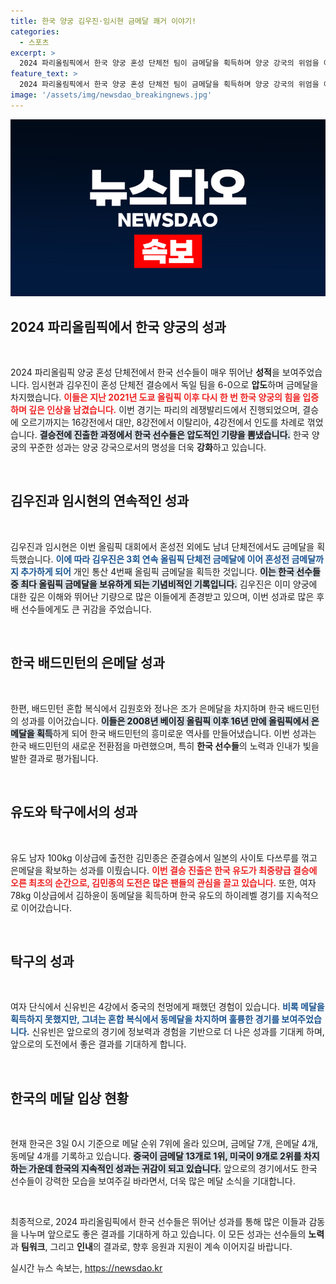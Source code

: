 ```yaml
---
title: 한국 양궁 김우진·임시현 금메달 쾌거 이야기!
categories:
  - 스포츠
excerpt: >
  2024 파리올림픽에서 한국 양궁 혼성 단체전 팀이 금메달을 획득하며 양궁 강국의 위엄을 이어갔습니다! 김우진과 임시현이 독일을 꺾고, 김우진은 올림픽 통산 4번째 금메달을 달성했습니다! 이들의 쾌거가 더 궁금하다면 클릭하세요!
feature_text: >
  2024 파리올림픽에서 한국 양궁 혼성 단체전 팀이 금메달을 획득하며 양궁 강국의 위엄을 이어갔습니다! 김우진과 임시현이 독일을 꺾고, 김우진은 올림픽 통산 4번째 금메달을 달성했습니다! 이들의 쾌거가 더 궁금하다면 클릭하세요!
image: '/assets/img/newsdao_breakingnews.jpg'
---
```


<p><img src="/assets/img/newsdao_breakingnews.jpg" alt="ranknews 속보" /></p>

<h2 data-ke-size="size26">2024 파리올림픽에서 한국 양궁의 성과</h2>

<p data-ke-size="size16">&nbsp;</p>

<p>2024 파리올림픽 양궁 혼성 단체전에서 한국 선수들이 매우 뛰어난 <b>성적</b>을 보여주었습니다. 임시현과 김우진이 혼성 단체전 결승에서 독일 팀을 6-0으로 <b>압도</b>하며 금메달을 차지했습니다. <b><span style="color: #ee2323;">이들은 지난 2021년 도쿄 올림픽 이후 다시 한 번 한국 양궁의 힘을 입증하며 깊은 인상을 남겼습니다.</span></b> 이번 경기는 파리의 레쟁발리드에서 진행되었으며, 결승에 오르기까지는 16강전에서 대만, 8강전에서 이탈리아, 4강전에서 인도를 차례로 꺾었습니다. <b><span style="background-color: #21538527;">결승전에 진출한 과정에서 한국 선수들은 압도적인 기량을 뽐냈습니다.</span></b> 한국 양궁의 꾸준한 성과는 양궁 강국으로서의 명성을 더욱 <b>강화</b>하고 있습니다.</p>

<p data-ke-size="size16">&nbsp;</p>

<h2 data-ke-size="size26">김우진과 임시현의 연속적인 성과</h2>

<p data-ke-size="size16">&nbsp;</p>

<p>김우진과 임시현은 이번 올림픽 대회에서 혼성전 외에도 남녀 단체전에서도 금메달을 획득했습니다. <b><span style="color: #1a5490;">이에 따라 김우진은 3회 연속 올림픽 단체전 금메달에 이어 혼성전 금메달까지 추가하게 되어</span></b> 개인 통산 4번째 올림픽 금메달을 획득한 것입니다. <b><span style="background-color: #21538527;">이는 한국 선수들 중 최다 올림픽 금메달을 보유하게 되는 기념비적인 기록입니다.</span></b> 김우진은 이미 양궁에 대한 깊은 이해와 뛰어난 기량으로 많은 이들에게 존경받고 있으며, 이번 성과로 많은 후배 선수들에게도 큰 귀감을 주었습니다.</p>

<p data-ke-size="size16">&nbsp;</p>

<h2 data-ke-size="size26">한국 배드민턴의 은메달 성과</h2>

<p data-ke-size="size16">&nbsp;</p>

<p>한편, 배드민턴 혼합 복식에서 김원호와 정나은 조가 은메달을 차지하며 한국 배드민턴의 성과를 이어갔습니다. <b><span style="background-color: #21538527;">이들은 2008년 베이징 올림픽 이후 16년 만에 올림픽에서 은메달을 획득</span></b>하게 되어 한국 배드민턴의 흥미로운 역사를 만들어냈습니다. 이번 성과는 한국 배드민턴의 새로운 전환점을 마련했으며, 특히 <b>한국 선수들</b>의 노력과 인내가 빛을 발한 결과로 평가됩니다.</p>

<p data-ke-size="size16">&nbsp;</p>

<h2 data-ke-size="size26">유도와 탁구에서의 성과</h2>

<p data-ke-size="size16">&nbsp;</p>

<p>유도 남자 100kg 이상급에 출전한 김민종은 준결승에서 일본의 사이토 다쓰루를 꺾고 은메달을 확보하는 성과를 이뤘습니다. <b><span style="color: #ee2323;">이번 결승 진출은 한국 유도가 최중량급 결승에 오른 최초의 순간으로, 김민종의 도전은 많은 팬들의 관심을 끌고 있습니다.</span></b> 또한, 여자 78kg 이상급에서 김하윤이 동메달을 획득하며 한국 유도의 하이레벨 경기를 지속적으로 이어갔습니다.</p>

<p data-ke-size="size16">&nbsp;</p>

<h2 data-ke-size="size26">탁구의 성과</h2>

<p data-ke-size="size16">&nbsp;</p>

<p>여자 단식에서 신유빈은 4강에서 중국의 천멍에게 패했던 경험이 있습니다. <b><span style="color: #1a5490;">비록 메달을 획득하지 못했지만, 그녀는 혼합 복식에서 동메달을 차지하며 훌륭한 경기를 보여주었습니다.</span></b> 신유빈은 앞으로의 경기에 정보력과 경험을 기반으로 더 나은 성과를 기대케 하며, 앞으로의 도전에서 좋은 결과를 기대하게 합니다.</p>

<p data-ke-size="size16">&nbsp;</p>

<h2 data-ke-size="size26">한국의 메달 입상 현황</h2>

<p data-ke-size="size16">&nbsp;</p>

<p>현재 한국은 3일 0시 기준으로 메달 순위 7위에 올라 있으며, 금메달 7개, 은메달 4개, 동메달 4개를 기록하고 있습니다. <b><span style="background-color: #21538527;">중국이 금메달 13개로 1위, 미국이 9개로 2위를 차지하는 가운데 한국의 지속적인 성과는 귀감이 되고 있습니다.</span></b> 앞으로의 경기에서도 한국 선수들이 강력한 모습을 보여주길 바라면서, 더욱 많은 메달 소식을 기대합니다.</p>

<p data-ke-size="size16">&nbsp;</p>

<p>최종적으로, 2024 파리올림픽에서 한국 선수들은 뛰어난 성과를 통해 많은 이들과 감동을 나누며 앞으로도 좋은 결과를 기대하게 하고 있습니다. 이 모든 성과는 선수들의 <b>노력</b>과 <b>팀워크</b>, 그리고 <b>인내</b>의 결과로, 향후 응원과 지원이 계속 이어지길 바랍니다.</p>
실시간 뉴스 속보는, <a href="https://newsdao.kr" rel="dofollow">https://newsdao.kr</a>


